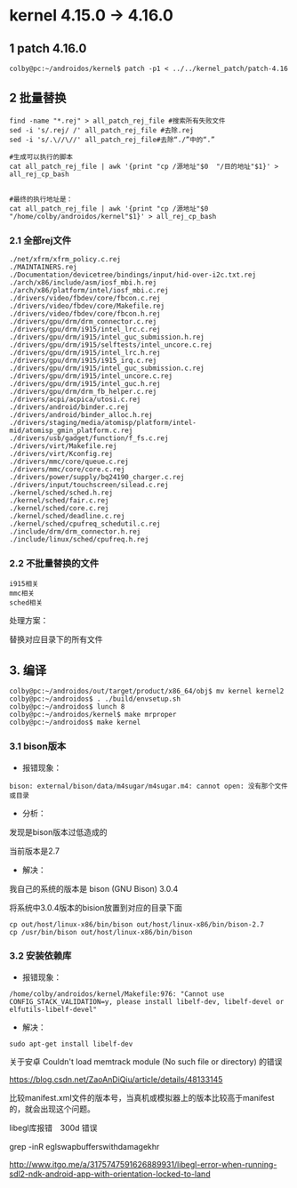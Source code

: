 # kernel 4.15.0 -> 4.16.0

## 1 patch 4.16.0

```shell
colby@pc:~/androidos/kernel$ patch -p1 < ../../kernel_patch/patch-4.16
```

## 2 批量替换

```shell
find -name "*.rej" > all_patch_rej_file #搜索所有失败文件
sed -i 's/.rej/ /' all_patch_rej_file #去除.rej
sed -i 's/.\//\//' all_patch_rej_file#去除“./”中的“.”

#生成可以执行的脚本
cat all_patch_rej_file | awk '{print "cp /源地址"$0  "/目的地址"$1}' > all_rej_cp_bash


#最终的执行地址是：
cat all_patch_rej_file | awk '{print "cp /源地址"$0  "/home/colby/androidos/kernel"$1}' > all_rej_cp_bash
```

### 2.1 全部rej文件

```shell
./net/xfrm/xfrm_policy.c.rej
./MAINTAINERS.rej
./Documentation/devicetree/bindings/input/hid-over-i2c.txt.rej
./arch/x86/include/asm/iosf_mbi.h.rej
./arch/x86/platform/intel/iosf_mbi.c.rej
./drivers/video/fbdev/core/fbcon.c.rej
./drivers/video/fbdev/core/Makefile.rej
./drivers/video/fbdev/core/fbcon.h.rej
./drivers/gpu/drm/drm_connector.c.rej
./drivers/gpu/drm/i915/intel_lrc.c.rej
./drivers/gpu/drm/i915/intel_guc_submission.h.rej
./drivers/gpu/drm/i915/selftests/intel_uncore.c.rej
./drivers/gpu/drm/i915/intel_lrc.h.rej
./drivers/gpu/drm/i915/i915_irq.c.rej
./drivers/gpu/drm/i915/intel_guc_submission.c.rej
./drivers/gpu/drm/i915/intel_uncore.c.rej
./drivers/gpu/drm/i915/intel_guc.h.rej
./drivers/gpu/drm/drm_fb_helper.c.rej
./drivers/acpi/acpica/utosi.c.rej
./drivers/android/binder.c.rej
./drivers/android/binder_alloc.h.rej
./drivers/staging/media/atomisp/platform/intel-mid/atomisp_gmin_platform.c.rej
./drivers/usb/gadget/function/f_fs.c.rej
./drivers/virt/Makefile.rej
./drivers/virt/Kconfig.rej
./drivers/mmc/core/queue.c.rej
./drivers/mmc/core/core.c.rej
./drivers/power/supply/bq24190_charger.c.rej
./drivers/input/touchscreen/silead.c.rej
./kernel/sched/sched.h.rej
./kernel/sched/fair.c.rej
./kernel/sched/core.c.rej
./kernel/sched/deadline.c.rej
./kernel/sched/cpufreq_schedutil.c.rej
./include/drm/drm_connector.h.rej
./include/linux/sched/cpufreq.h.rej
```





### 2.2 不批量替换的文件

```shell
i915相关
mmc相关
sched相关
```

处理方案：

替换对应目录下的所有文件

## 3. 编译

```shell
colby@pc:~/androidos/out/target/product/x86_64/obj$ mv kernel kernel2
colby@pc:~/androidos$ . ./build/envsetup.sh
colby@pc:~/androidos$ lunch 8
colby@pc:~/androidos/kernel$ make mrproper
colby@pc:~/androidos$ make kernel
```

### 3.1 bison版本

- 报错现象：

```shell
bison: external/bison/data/m4sugar/m4sugar.m4: cannot open: 没有那个文件或目录
```

- 分析：

发现是bison版本过低造成的

当前版本是2.7

- 解决：

我自己的系统的版本是 bison (GNU Bison) 3.0.4

将系统中3.0.4版本的bision放置到对应的目录下面

```shell
cp out/host/linux-x86/bin/bison out/host/linux-x86/bin/bison-2.7
cp /usr/bin/bison out/host/linux-x86/bin/bison
```

### 3.2 安装依赖库

- 报错现象：

```shell
/home/colby/androidos/kernel/Makefile:976: "Cannot use CONFIG_STACK_VALIDATION=y, please install libelf-dev, libelf-devel or elfutils-libelf-devel"
```

- 解决：

```shell
sudo apt-get install libelf-dev

```





关于安卓 Couldn't load memtrack module (No such file or directory)  的错误

https://blog.csdn.net/ZaoAnDiQiu/article/details/48133145

比较manifest.xml文件的版本号，当真机或模拟器上的版本比较高于manifest的，就会出现这个问题。





libegl库报错　300d 错误

grep -inR eglswapbufferswithdamagekhr　

http://www.itgo.me/a/3175747591626889931/libegl-error-when-running-sdl2-ndk-android-app-with-orientation-locked-to-land





